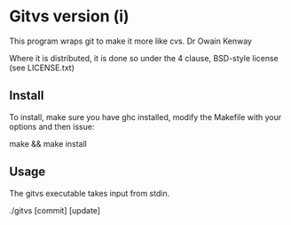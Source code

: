 Gitvs version (i)
=================

This program wraps git to make it more like cvs.
Dr Owain Kenway

Where it is distributed, it is done so under the 4 clause,
BSD-style license (see LICENSE.txt)

Install
-------

To install, make sure you have ghc installed, modify the Makefile with
your options and then issue:

make && make install

Usage
-----

The gitvs executable takes input from stdin.

./gitvs [commit] [update]

